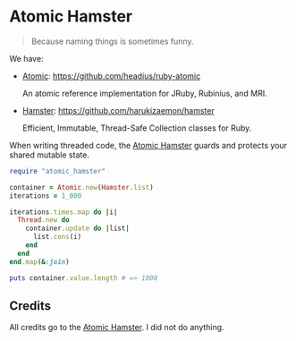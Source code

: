 # Atomic Hamster

> Because naming things is sometimes funny.

We have:

- [Atomic](http://rubygems.org/gems/atomic): <https://github.com/headius/ruby-atomic>

  An atomic reference implementation for JRuby, Rubinius, and MRI.

- [Hamster](http://rubygems.org/gems/hamster): <https://github.com/harukizaemon/hamster>

  Efficient, Immutable, Thread-Safe Collection classes for Ruby.

When writing threaded code, the [Atomic](http://rubygems.org/gems/atomic)[ ](http://rubygems.org/gems/atomic_hamster)[Hamster](http://rubygems.org/gems/hamster) guards and protects your shared mutable state.

```ruby
require "atomic_hamster"

container = Atomic.new(Hamster.list)
iterations = 1_000

iterations.times.map do |i|
  Thread.new do
    container.update do |list|
      list.cons(i)
    end
  end
end.map(&:join)

puts container.value.length # => 1000
```

## Credits

All credits go to the [Atomic](http://rubygems.org/gems/atomic)[ ](http://rubygems.org/gems/atomic_hamster)[Hamster](http://rubygems.org/gems/hamster). I did not do anything.
